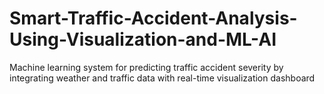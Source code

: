 # Smart-Traffic-Accident-Analysis-Using-Visualization-and-ML-AI
Machine learning system for predicting traffic accident severity by integrating weather and traffic data with real-time visualization dashboard
